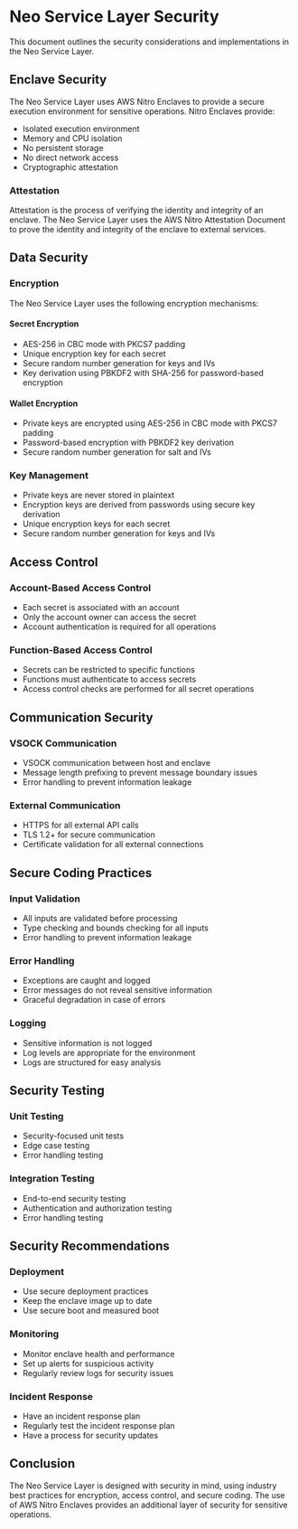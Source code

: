 # Neo Service Layer Security

This document outlines the security considerations and implementations in the Neo Service Layer.

## Enclave Security

The Neo Service Layer uses AWS Nitro Enclaves to provide a secure execution environment for sensitive operations. Nitro Enclaves provide:

- Isolated execution environment
- Memory and CPU isolation
- No persistent storage
- No direct network access
- Cryptographic attestation

### Attestation

Attestation is the process of verifying the identity and integrity of an enclave. The Neo Service Layer uses the AWS Nitro Attestation Document to prove the identity and integrity of the enclave to external services.

## Data Security

### Encryption

The Neo Service Layer uses the following encryption mechanisms:

#### Secret Encryption
- AES-256 in CBC mode with PKCS7 padding
- Unique encryption key for each secret
- Secure random number generation for keys and IVs
- Key derivation using PBKDF2 with SHA-256 for password-based encryption

#### Wallet Encryption
- Private keys are encrypted using AES-256 in CBC mode with PKCS7 padding
- Password-based encryption with PBKDF2 key derivation
- Secure random number generation for salt and IVs

### Key Management

- Private keys are never stored in plaintext
- Encryption keys are derived from passwords using secure key derivation
- Unique encryption keys for each secret
- Secure random number generation for keys and IVs

## Access Control

### Account-Based Access Control

- Each secret is associated with an account
- Only the account owner can access the secret
- Account authentication is required for all operations

### Function-Based Access Control

- Secrets can be restricted to specific functions
- Functions must authenticate to access secrets
- Access control checks are performed for all secret operations

## Communication Security

### VSOCK Communication

- VSOCK communication between host and enclave
- Message length prefixing to prevent message boundary issues
- Error handling to prevent information leakage

### External Communication

- HTTPS for all external API calls
- TLS 1.2+ for secure communication
- Certificate validation for all external connections

## Secure Coding Practices

### Input Validation

- All inputs are validated before processing
- Type checking and bounds checking for all inputs
- Error handling to prevent information leakage

### Error Handling

- Exceptions are caught and logged
- Error messages do not reveal sensitive information
- Graceful degradation in case of errors

### Logging

- Sensitive information is not logged
- Log levels are appropriate for the environment
- Logs are structured for easy analysis

## Security Testing

### Unit Testing

- Security-focused unit tests
- Edge case testing
- Error handling testing

### Integration Testing

- End-to-end security testing
- Authentication and authorization testing
- Error handling testing

## Security Recommendations

### Deployment

- Use secure deployment practices
- Keep the enclave image up to date
- Use secure boot and measured boot

### Monitoring

- Monitor enclave health and performance
- Set up alerts for suspicious activity
- Regularly review logs for security issues

### Incident Response

- Have an incident response plan
- Regularly test the incident response plan
- Have a process for security updates

## Conclusion

The Neo Service Layer is designed with security in mind, using industry best practices for encryption, access control, and secure coding. The use of AWS Nitro Enclaves provides an additional layer of security for sensitive operations.
